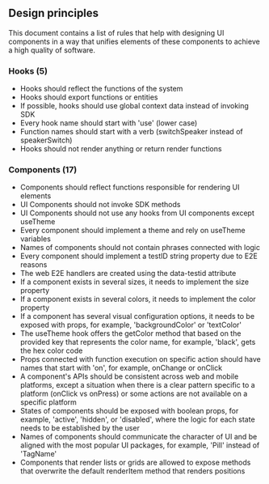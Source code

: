 ## Design principles

This document contains a list of rules that help with designing UI components in a way that unifies elements of these components to achieve a high quality of software.

### Hooks (5)

- Hooks should reflect the functions of the system
- Hooks should export functions or entities
- If possible, hooks should use global context data instead of invoking SDK
- Every hook name should start with 'use' (lower case)
- Function names should start with a verb (switchSpeaker instead of speakerSwitch)
- Hooks should not render anything or return render functions

### Components (17)

- Components should reflect functions responsible for rendering UI elements
- UI Components should not invoke SDK methods
- UI Components should not use any hooks from UI components except useTheme
- Every component should implement a theme and rely on useTheme variables
- Names of components should not contain phrases connected with logic
- Every component should implement a testID string property due to E2E reasons
- The web E2E handlers are created using the data-testid attribute
- If a component exists in several sizes, it needs to implement the size property
- If a component exists in several colors, it needs to implement the color property
- If a component has several visual configuration options, it needs to be exposed with props, for example, 'backgroundColor' or 'textColor'
- The useTheme hook offers the getColor method that based on the provided key that represents the color name, for example, 'black', gets the hex color code
- Props connected with function execution on specific action should have names that start with 'on', for example, onChange or onClick
- A component's APIs should be consistent across web and mobile platforms, except a situation when there is a clear pattern specific to a platform (onClick vs onPress) or some actions are not available on a specific platform
- States of components should be exposed with boolean props, for example, 'active', 'hidden', or 'disabled', where the logic for each state needs to be established by the user
- Names of components should communicate the character of UI and be aligned with the most popular UI packages, for example, 'Pill' instead of 'TagName'
- Components that render lists or grids are allowed to expose methods that overwrite the default renderItem method that renders positions

